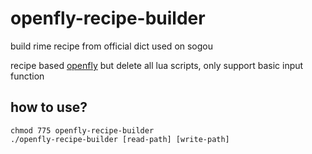 # openfly-recipe-builder

build rime recipe from official dict used on sogou

recipe based [openfly](https://github.com/amorphobia/openfly) but delete all lua scripts, only support basic input function


## how to use?

```shell
chmod 775 openfly-recipe-builder
./openfly-recipe-builder [read-path] [write-path]
```

